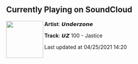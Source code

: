 ## Currently Playing on SoundCloud

[<img align="left" width="100" src="https://i1.sndcdn.com/artworks-BR4gAYIhFn0Vt1d9-8EjdBA-t500x500.jpg">](https://soundcloud.com/underzoneco/uz-100-jastice)

**Artist**: 𝙐𝙣𝙙𝙚𝙧𝙯𝙤𝙣𝙚 

**Track**: 𝙐𝙕 100 - Jastice

Last updated at 04/25/2021 14:20
